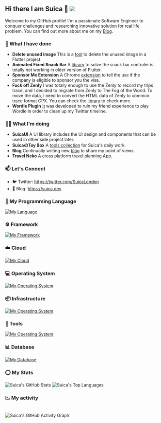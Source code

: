 ## Hi there I am Suica 👋 ![](https://visitor-badge.laobi.icu/badge?page_id=SuicaLondon.SuicaLondon)

Welcome to my GitHub profile! I'm a passionate Software Engineer to conquer challenges and researching innovative solution for real life problem. You can find out more about me on my [Blog](https://suica.dev).

### 💼 What I have done 

- **Delete unused Image** This is a [tool](https://pub.dev/packages/delete_unused_image) to delete the unused image in a Flutter project.
- **Animated Fixed Snack Bar** A [library](https://pub.dev/packages/animated_fixed_snack_bar) to solve the snack bar controler is totally not working in older version of Flutter.
- **Sponsor Me Extension** A Chrome [extension](https://github.com/SuicaLondon/sponsor-me) to tell the use if the company is eligible to sponsor you the visa.
- **Fuck off Zenly** I was totally enough to use the Zenly to record my trips trace, and I decided to migrate from Zenly to The Fog of the World. To move the data, I need to convert the HTML data of Zenly to common trace format GPX. You can check the [library](https://github.com/SuicaLondon/FuckoffZenly) to check more.
- **Wordle Plugin** [It](https://github.com/SuicaLondon/WordlePluginChrome) was developed to ruin my friend experience to play Wordle in order to clean up my Twitter timeline.
  
### 👨‍💻 What I'm doing

- **SuicaUI** A UI library includes the UI design and components that can be used in other side project later.
- **SuicaのToy Box** A [tools collection](https://suica-no-toy-box.vercel.app/) for Suica's daily work.
- **Blog** Continually writing new [blog](https://suica.dev/blogs) to share my point of views.
- **Travel Neko** A cross platform travel planning App.

### 📫 Let's Connect

- 🐦 Twitter: https://twitter.com/SuicaLondon
- 📖 Blog: https://suica.dev

### 📖 My Programming Language

[![My Language](https://skillicons.dev/icons?i=html,css,sass,js,ts,dart,go,py,nodejs,deno,swift,rust)](https://skillicons.dev)

### ⚙️ Framework

[![My Framework](https://skillicons.dev/icons?i=react,tailwind,flutter,redux,emotion,express,nestjs,fastapi,flask,django,jest,jquery,prisma)](https://skillicons.dev)

### ☁️ Cloud 

[![My Cloud](https://skillicons.dev/icons?i=aws,gcp,firebase,cloudflare,heroku)](https://skillicons.dev)

### 💻 Operating System

[![My Operating System](https://skillicons.dev/icons?i=apple,linux)](https://skillicons.dev)

### 📦 Infrastructure

[![My Operating System](https://skillicons.dev/icons?i=git,npm,pnpm,yarn,webpack,babel,docker,jenkins,nginx,wasm)](https://skillicons.dev)

### 🔧 Tools

[![My Operating System](https://skillicons.dev/icons?i=vscode,figma,github,gitlab,postman,sentry)](https://skillicons.dev)

### 📊 Database

[![My Database](https://skillicons.dev/icons?i=postgres,mysql,redis)](https://skillicons.dev)

### ⭕️ My Stats
<div>
  <img 
    src="https://github-readme-stats-neon-three-53.vercel.app/api?username=SuicaLondon&show_icons=true&theme=dark&show_owner=true" 
    alt="Suica's GitHub Stats" 
  />
  <img 
    src="https://github-readme-stats-neon-three-53.vercel.app/api/top-langs/?username=SuicaLondon&layout=compact&theme=dark&show_owner=true" 
    alt="Suica's Top Languages" 
  />
</div>

### 📉 My activity
<br/>

<div>
  <img 
    src="https://github-readme-activity-graph-ochre-omega.vercel.app/graph?username=SuicaLondon&theme=dracula" 
    alt="Suica's GitHub Activity Graph" 
  />
</div>

